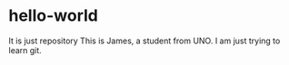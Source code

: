 # hello-world
It is just repository
This is James, a student from UNO. I am just trying to learn git.
